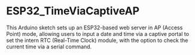 # ESP32_TimeViaCaptiveAP
This Arduino sketch sets up an ESP32-based web server in AP (Access Point) mode, allowing users to input a date and time via a captive portal to set the intern RTC (Real-Time Clock) module, with the option to check the current time via a serial command.
